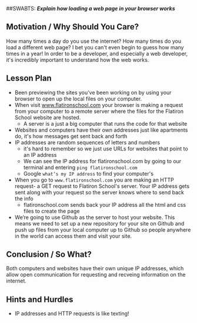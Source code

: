 ##SWABTS:
***Explain how loading a web page in your browser works***

## Motivation / Why Should You Care?
How many times a day do you use the internet? How many times do you load a different web page? I bet you can't even begin to guess how many times in a year! In order to be a developer, and especially a web developer, it's incredibly important to understand how the web works.

## Lesson Plan
+ Been previewing the sites you’ve been working on by using your browser to open up the local files on your computer.
+ When visit www.flatironschool.com your browser is making a request from your computer to a remote server where the files for the Flatiron School website are hosted. 
  * A server is a just a big computer that runs the code for that website
+ Websites and computers have their own addresses just like apartments do, it's how messages get sent back and forth
+ IP addresses are random sequences of letters and numbers 
  * it's hard to remember so we just use URLs for websites that point to an IP address
  * We can see the IP address for flatironschool.com by going to our terminal and entering `ping flatironschool.com`
  * Google `what’s my IP address` to find your computer's
+ When you go to `www.flatironschool.com` you are making an HTTP request- a GET request to Flatiron School's server. Your IP address gets sent along with your request so the server knows where to send back the info
  * flatironschool.com sends back your IP address all the html and css files to create the page
+ We’re going to use Github as the server to host your website. This means we need to set up a new repository for your site on Github and push up files from your local computer up to Github so people anywhere in the world can access them and visit your site.


## Conclusion / So What?
Both computers and websites have their own unique IP addresses, which allow open communication for requesting and recveing information on the internet.

## Hints and Hurdles
+ IP addresses and HTTP requests is like texting!